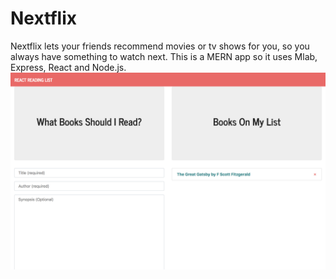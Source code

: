 # Nextflix
Nextflix lets your friends recommend movies or tv shows for you, so you always have something to watch next.  This is a MERN app so it uses Mlab, Express, React and Node.js. 
![Home](/img/pic.png 'Screenshot')
